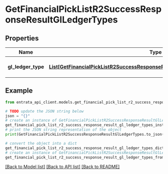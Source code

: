 # GetFinancialPickListR2SuccessResponseResultGlLedgerTypes


## Properties

Name | Type | Description | Notes
------------ | ------------- | ------------- | -------------
**gl_ledger_type** | [**List[GetFinancialPickListR2SuccessResponseResultGlLedgerTypesGlLedgerTypeInner]**](GetFinancialPickListR2SuccessResponseResultGlLedgerTypesGlLedgerTypeInner.md) | A list of GL ledger types. | 

## Example

```python
from entrata_api_client.models.get_financial_pick_list_r2_success_response_result_gl_ledger_types import GetFinancialPickListR2SuccessResponseResultGlLedgerTypes

# TODO update the JSON string below
json = "{}"
# create an instance of GetFinancialPickListR2SuccessResponseResultGlLedgerTypes from a JSON string
get_financial_pick_list_r2_success_response_result_gl_ledger_types_instance = GetFinancialPickListR2SuccessResponseResultGlLedgerTypes.from_json(json)
# print the JSON string representation of the object
print(GetFinancialPickListR2SuccessResponseResultGlLedgerTypes.to_json())

# convert the object into a dict
get_financial_pick_list_r2_success_response_result_gl_ledger_types_dict = get_financial_pick_list_r2_success_response_result_gl_ledger_types_instance.to_dict()
# create an instance of GetFinancialPickListR2SuccessResponseResultGlLedgerTypes from a dict
get_financial_pick_list_r2_success_response_result_gl_ledger_types_from_dict = GetFinancialPickListR2SuccessResponseResultGlLedgerTypes.from_dict(get_financial_pick_list_r2_success_response_result_gl_ledger_types_dict)
```
[[Back to Model list]](../README.md#documentation-for-models) [[Back to API list]](../README.md#documentation-for-api-endpoints) [[Back to README]](../README.md)


